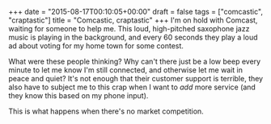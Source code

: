 +++
date = "2015-08-17T00:10:05+00:00"
draft = false
tags = ["comcastic", "craptastic"]
title = "Comcastic, craptastic"
+++
I'm on hold with Comcast, waiting for someone to help me. This loud, high-pitched saxophone jazz music is playing in the background, and every 60 seconds they play a loud ad about voting for my home town for some contest.

What were these people thinking? Why can't there just be a low beep every minute to let me know I'm still connected, and otherwise let me wait in peace and quiet? It's not enough that their customer support is terrible, they also have to subject me to this crap when I want to *add* more service (and they know this based on my phone input).

This is what happens when there's no market competition.